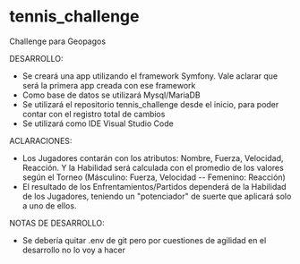 # tennis_challenge
Challenge para Geopagos

DESARROLLO:

* Se creará una app utilizando el framework Symfony. Vale aclarar que será la primera app creada con ese framework
* Como base de datos se utilizará Mysql/MariaDB
* Se utilizará el repositorio tennis_challenge desde el inicio, para poder contar con el registro total de cambios
* Se utilizará como IDE Visual Studio Code

ACLARACIONES:

* Los Jugadores contarán con los atributos: Nombre, Fuerza, Velocidad, Reacción. Y la Habilidad será calculada con el promedio de los valores según el Torneo (Másculino: Fuerza, Velocidad -- Femenino: Reacción)
* El resultado de los Enfrentamientos/Partidos dependerá de la Habilidad de los Jugadores, teniendo un "potenciador" de suerte que aplicará solo a uno de ellos.

NOTAS DE DESARROLLO:

* Se debería quitar .env de git pero por cuestiones de agilidad en el desarrollo no lo voy a hacer